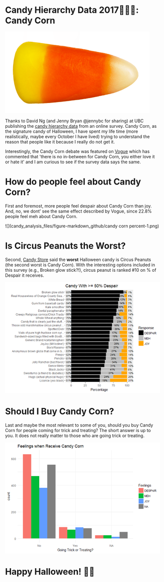 # Candy Hierarchy Data 2017:candy::lollipop::chocolate_bar:: Candy Corn
![](candycorn.png)

Thanks to David Ng (and Jenny Bryan @jennybc for sharing) at UBC publishing the [candy hierarchy data](http://www.scq.ubc.ca/so-much-candy-data-seriously/) from an online survey. Candy Corn, as the signature candy of Halloween, I have spent my life time (more realistically, maybe every October I have lived) trying to understand the reason that people like it because I really do not get it.

Interestingly, the Candy Corn debate was featured on [Vogue](https://www.vogue.com/article/candy-corn-love-hate) which has commented that 'there is no in-between for Candy Corn, you either love it or hate it' and I am curious to see if the survey data says the same.

# How do people feel about Candy Corn?
First and foremost, more people feel despair about Candy Corn than joy. 
And, no, we dont' see the same effect described by Vogue, since 22.8% people feel meh about Candy Corn.

![](candy_analysis_files/figure-markdown_github/candy corn percent-1.png)

# Is Circus Peanuts the Worst?
Second, [Candy Store](https://www.candystore.com/blog/holidays/halloween/definitive-ranking-best-worst-halloween-candies/) said the **worst** Halloween candy is Circus Peanuts (the second worst is Candy Corn). With the interesting options included in this survey (e.g., Broken glow stick?!), circus peanut is ranked #10 on % of Despair it receives.

![](candy_analysis_files/figure-markdown_github/highest%20despair-1.png)

# Should I Buy Candy Corn?
Last and maybe the most relevant to some of you, should you buy Candy Corn for people coming for trick and treating?
The short answer is up to you. It does not really matter to those who are going trick or treating.

![](candy_analysis_files/figure-markdown_github/unnamed-chunk-3-1.png)

# Happy Halloween! :jack_o_lantern::ghost: